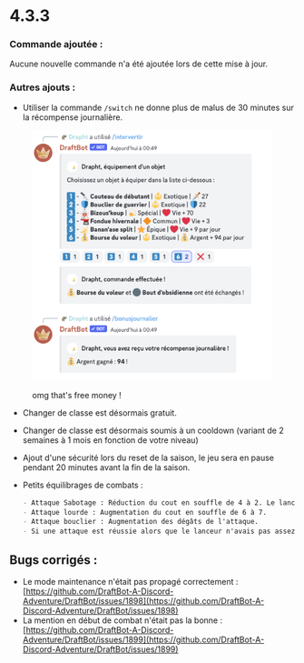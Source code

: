 # 4.3.3

### Commande ajoutée :

Aucune nouvelle commande n'a été ajoutée lors de cette mise à jour.

### Autres ajouts :

* Utiliser la commande `/switch` ne donne plus de malus de 30 minutes sur la récompense journalière.&#x20;

<figure><img src="../.gitbook/assets/image (1).png" alt=""><figcaption><p>omg that's free money !</p></figcaption></figure>

* Changer de classe est désormais gratuit.&#x20;
* Changer de classe est désormais soumis à un cooldown (variant de 2 semaines à 1 mois en fonction de votre niveau)&#x20;
* Ajout d'une sécurité lors du reset de la saison, le jeu sera en pause pendant 20 minutes avant la fin de la saison.&#x20;
*   Petits équilibrages de combats :

    ```md
    - Attaque Sabotage : Réduction du cout en souffle de 4 à 2. Le lanceur a 90% de chance d'être paralysé.
    - Attaque lourde : Augmentation du cout en souffle de 6 à 7.
    - Attaque bouclier : Augmentation des dégâts de l'attaque.
    - Si une attaque est réussie alors que le lanceur n'avais pas assez de souffle pour la lancer, le lanceur perd tout son souffle en réserve.
    ```

## Bugs corrigés :

* Le mode maintenance n'était pas propagé correctement : [https://github.com/DraftBot-A-Discord-Adventure/DraftBot/issues/1898](https://github.com/DraftBot-A-Discord-Adventure/DraftBot/issues/1898)
* La mention en début de combat n'était pas la bonne : [https://github.com/DraftBot-A-Discord-Adventure/DraftBot/issues/1899](https://github.com/DraftBot-A-Discord-Adventure/DraftBot/issues/1899)
